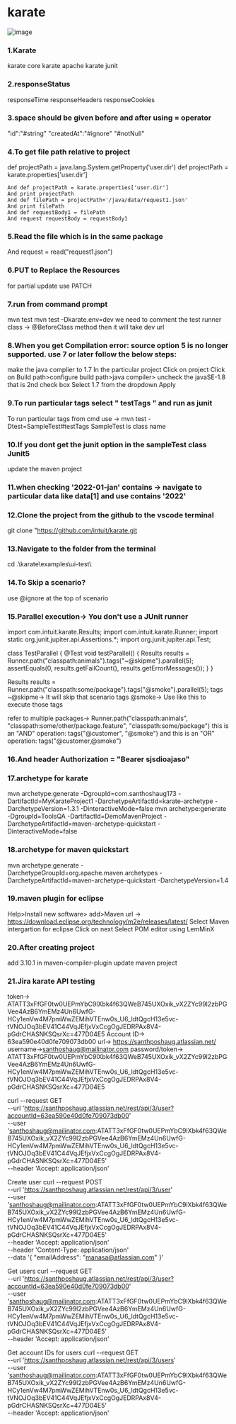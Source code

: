 # karate


![image](https://user-images.githubusercontent.com/112864291/218585256-bba8730e-3af5-477a-9c84-25b1b6ef12d8.png)

### 1.Karate

karate core
karate apache
karate junit

### 2.responseStatus
responseTime
responseHeaders
responseCookies

### 3.space should be given before and after using = operator
"id":"#string"
"createdAt":"#ignore"
"#notNull"


### 4.To get file path relative to project
def projectPath = java.lang.System.getProperty('user.dir')
def projectPath = karate.properties['user.dir']

    And def projectPath = karate.properties['user.dir']
    And print projectPath
    And def filePath = projectPath+'/java/data/request1.json'
    And print filePath
    And def requestBody1 = filePath
    And request requestBody = requestBody1


### 5.Read the file which is in the same package
And request = read("request1.json")

### 6.PUT to Replace the Resources
for partial update use PATCH

### 7.run from command prompt
mvn test
mvn test -Dkarate.env=dev
we need to comment the test runner class -> @BeforeClass method then it will take dev url

### 8.When you get Compilation error: source option 5 is no longer supported. use 7 or later follow the below steps:
make the java complier to 1.7
In the particular project 
Click on project 
Click on Build path>configure build path>java compiler>
uncheck the javaSE-1.8 that is 2nd check box
Select 1.7 from the dropdown
Apply

### 9.To run particular tags select " testTags " and run as junit
To run particular tags from cmd use -> mvn test -Dtest=SampleTest#testTags
SampleTest is class name 

### 10.If you dont get the junit option in the sampleTest class Junit5
update the maven project

### 11.when checking '2022-01-jan' contains -> navigate to particular data like data[1] and use contains '2022'

### 12.Clone the project from the github to the vscode terminal
git clone "https://github.com/intuit/karate.git

### 13.Navigate to the folder from the terminal
cd .\karate\examples\ui-test\

### 14.To Skip a scenario?
use @ignore at the top of scenario

### 15.Parallel execution-> You don't use a JUnit runner
import com.intuit.karate.Results;
import com.intuit.karate.Runner;
import static org.junit.jupiter.api.Assertions.*;
import org.junit.jupiter.api.Test;

class TestParallel {
    @Test
    void testParallel() {
        Results results = Runner.path("classpath:animals").tags("~@skipme").parallel(5);
        assertEquals(0, results.getFailCount(), results.getErrorMessages());
    }
}

Results results = Runner.path("classpath:some/package").tags("@smoke").parallel(5);
tags ~@skipme-> It will skip that scenario
tags @smoke-> Use like this to execute those tags

refer to multiple packages-> Runner.path("classpath:animals", "classpath:some/other/package.feature", "classpath:some/package")
this is an    "AND" operation: tags("@customer", "@smoke")
and this is an "OR" operation: tags("@customer,@smoke")

### 16.And header Authorization = "Bearer sjsdioajaso"


### 17.archetype for karate
mvn archetype:generate -DgroupId=com.santhoshaug173 -DartifactId=MyKarateProject1 -DarchetypeArtifactId=karate-archetype  -DarchetypeVersion=1.3.1 -DinteractiveMode=false
mvn archetype:generate -DgroupId=ToolsQA -DartifactId=DemoMavenProject -DarchetypeArtifactId=maven-archetype-quickstart -DinteractiveMode=false

### 18.archetype for maven quickstart
mvn archetype:generate -DarchetypeGroupId=org.apache.maven.archetypes -DarchetypeArtifactId=maven-archetype-quickstart -DarchetypeVersion=1.4

### 19.maven plugin for eclipse
Help>Install new software> add>Maven    url -> https://download.eclipse.org/technology/m2e/releases/latest/
Select Maven intergartion for eclipse
Click on next
Select POM editor using LemMinX

### 20.After creating project
add 3.10.1 in maven-compiler-plugin
update maven project

### 21.Jira karate API testing
token-> ATATT3xFfGF0tw0UEPmYbC9lXbk4f63QWeB745UXOxik_vX2ZYc99l2zbPGVee4AzB6YmEMz4Un6UwfG-HCy1enVw4M7pmWwZEMihVTEnw0s_U6_ldtQgcH13e5vc-tVNOJOq3bEV41C44VqJEfjxVxCcgOgJEDRPAx8V4-pGdrCHASNKSQsrXc=477D04E5
Account ID-> 63ea590e40d0fe709073db00
url-> https://santhposhaug.atlassian.net/
username->santhoshaug@mailinator.com
password/token-> 
ATATT3xFfGF0tw0UEPmYbC9lXbk4f63QWeB745UXOxik_vX2ZYc99l2zbPGVee4AzB6YmEMz4Un6UwfG-HCy1enVw4M7pmWwZEMihVTEnw0s_U6_ldtQgcH13e5vc-tVNOJOq3bEV41C44VqJEfjxVxCcgOgJEDRPAx8V4-pGdrCHASNKSQsrXc=477D04E5

curl --request GET \
  --url 'https://santhposhaug.atlassian.net/rest/api/3/user?accountId=63ea590e40d0fe709073db00' \
  --user 'santhoshaug@mailinator.com:ATATT3xFfGF0tw0UEPmYbC9lXbk4f63QWeB745UXOxik_vX2ZYc99l2zbPGVee4AzB6YmEMz4Un6UwfG-HCy1enVw4M7pmWwZEMihVTEnw0s_U6_ldtQgcH13e5vc-tVNOJOq3bEV41C44VqJEfjxVxCcgOgJEDRPAx8V4-pGdrCHASNKSQsrXc=477D04E5' \
  --header 'Accept: application/json'

Create user
curl --request POST \
  --url 'https://santhposhaug.atlassian.net/rest/api/3/user' \
  --user 'santhoshaug@mailinator.com:ATATT3xFfGF0tw0UEPmYbC9lXbk4f63QWeB745UXOxik_vX2ZYc99l2zbPGVee4AzB6YmEMz4Un6UwfG-HCy1enVw4M7pmWwZEMihVTEnw0s_U6_ldtQgcH13e5vc-tVNOJOq3bEV41C44VqJEfjxVxCcgOgJEDRPAx8V4-pGdrCHASNKSQsrXc=477D04E5' \
  --header 'Accept: application/json' \
  --header 'Content-Type: application/json' \
  --data '{
  "emailAddress": "manasa@atlassian.com"
}'

Get users
curl --request GET \
 --url 'https://santhposhaug.atlassian.net/rest/api/3/user?accountId=63ea590e40d0fe709073db00' \
  --user 'santhoshaug@mailinator.com:ATATT3xFfGF0tw0UEPmYbC9lXbk4f63QWeB745UXOxik_vX2ZYc99l2zbPGVee4AzB6YmEMz4Un6UwfG-HCy1enVw4M7pmWwZEMihVTEnw0s_U6_ldtQgcH13e5vc-tVNOJOq3bEV41C44VqJEfjxVxCcgOgJEDRPAx8V4-pGdrCHASNKSQsrXc=477D04E5' \
  --header 'Accept: application/json'

Get account IDs for users
curl --request GET \
  --url 'https://santhposhaug.atlassian.net/rest/api/3/users' \
  --user 'santhoshaug@mailinator.com:ATATT3xFfGF0tw0UEPmYbC9lXbk4f63QWeB745UXOxik_vX2ZYc99l2zbPGVee4AzB6YmEMz4Un6UwfG-HCy1enVw4M7pmWwZEMihVTEnw0s_U6_ldtQgcH13e5vc-tVNOJOq3bEV41C44VqJEfjxVxCcgOgJEDRPAx8V4-pGdrCHASNKSQsrXc=477D04E5' \
  --header 'Accept: application/json'




	
	


